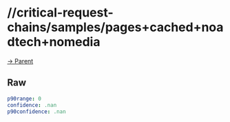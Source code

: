 
# //critical-request-chains/samples/pages+cached+noadtech+nomedia

[→ Parent](../..)


## Raw


```yaml
p90range: 0
confidence: .nan
p90confidence: .nan

```

